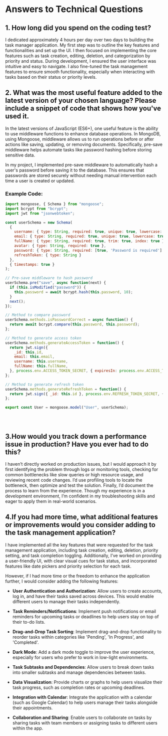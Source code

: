 # Answers to Technical Questions

## 1. How long did you spend on the coding test?

I dedicated approximately 4 hours per day over two days to building the task manager application. My first step was to outline the key features and functionalities and set up the UI. I then focused on implementing the core features such as task creation, editing, deletion, and categorization by priority and status. During development, I ensured the user interface was intuitive and easy to navigate. I also fine-tuned the task management features to ensure smooth functionality, especially when interacting with tasks based on their status or priority levels.

## 2. What was the most useful feature added to the latest version of your chosen language? Please include a snippet of code that shows how you've used it.

In the latest versions of JavaScript (ES6+), one useful feature is the ability to use middleware functions to enhance database operations. In MongoDB, using Mongoose, middleware allows us to run operations before or after actions like saving, updating, or removing documents. Specifically, pre-save middleware helps automate tasks like password hashing before storing sensitive data.

In my project, I implemented pre-save middleware to automatically hash a user's password before saving it to the database. This ensures that passwords are stored securely without needing manual intervention each time a user is created or updated.

### Example Code:


```javascript
import mongoose, { Schema } from "mongoose";
import bcrypt from "bcrypt";
import jwt from "jsonwebtoken";

const userSchema = new Schema(
  {
    username: { type: String, required: true, unique: true, lowercase: true, trim: true, index: true },
    email: { type: String, required: true, unique: true, lowercase: true, trim: true },
    fullName: { type: String, required: true, trim: true, index: true },
    avatar: { type: String, required: true },
    password: { type: String, required: [true, 'Password is required'] },
    refreshToken: { type: String }
  },
  { timestamps: true }
);

// Pre-save middleware to hash password
userSchema.pre("save", async function(next) {
  if (this.isModified("password")) {
    this.password = await bcrypt.hash(this.password, 10);
  }
  next();
});

// Method to compare password
userSchema.methods.isPasswordCorrect = async function() {
  return await bcrypt.compare(this.password, this.password);
};

// Method to generate access token
userSchema.methods.generateAccessToken = function() {
  return jwt.sign({
    _id: this.id,
    email: this.email,
    username: this.username,
    fullName: this.fullName,
  }, process.env.ACCESS_TOKEN_SECRET, { expiresIn: process.env.ACCESS_TOKEN_EXP });
};

// Method to generate refresh token
userSchema.methods.generateRefreshToken = function() {
  return jwt.sign({ _id: this.id }, process.env.REFRESH_TOKEN_SECRET, { expiresIn: process.env.REFRESH_TOKEN_EXP });
};

export const User = mongoose.model("User", userSchema);





```

## 3.How would you track down a performance issue in production? Have you ever had to do this?
I haven’t directly worked on production issues, but I would approach it by first identifying the problem through logs or monitoring tools, checking for common bottlenecks like slow queries or high resource usage, and reviewing recent code changes. I’d use profiling tools to locate the bottleneck, then optimize and test the solution. Finally, I’d document the process to learn from the experience. Though my experience is in a development environment, I’m confident in my troubleshooting skills and eager to apply them in real-world scenarios.

## 4.If you had more time, what additional features or improvements would you consider adding to the task management application?
  I have implemented all the key features that were requested for the task management application, including task creation, editing, deletion, priority setting, and task completion toggling. Additionally, I’ve worked on providing a user-friendly UI, with clear visual cues for task status, and incorporated features like date pickers and priority selection for each task.

However, if I had more time or the freedom to enhance the application further, I would consider adding the following features:
- **User Authentication and Authorization**: Allow users to create accounts, log in, and have their tasks saved across devices. This would enable different users to manage their tasks independently.

- **Task Reminders/Notifications**: Implement push notifications or email reminders for upcoming tasks or deadlines to help users stay on top of their to-do lists.

- **Drag-and-Drop Task Sorting**: Implement drag-and-drop functionality to reorder tasks within categories like 'Pending', 'In Progress', and 'Completed'.

- **Dark Mode**: Add a dark mode toggle to improve the user experience, especially for users who prefer to work in low-light environments.

- **Task Subtasks and Dependencies**: Allow users to break down tasks into smaller subtasks and manage dependencies between tasks.

- **Data Visualization**: Provide charts or graphs to help users visualize their task progress, such as completion rates or upcoming deadlines.

- **Integration with Calendar**: Integrate the application with a calendar (such as Google Calendar) to help users manage their tasks alongside their appointments.

- **Collaboration and Sharing**: Enable users to collaborate on tasks by sharing tasks with team members or assigning tasks to different users within the app.
